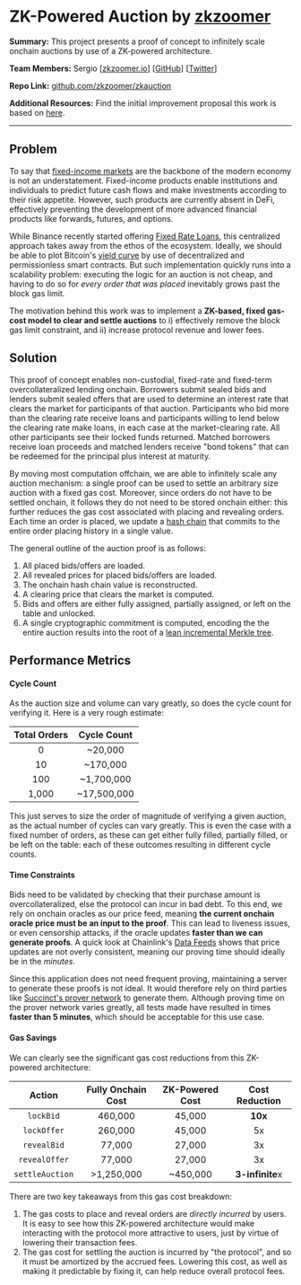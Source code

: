 # ZK-Powered Auction by [zkzoomer](https://x.com/zkzoomer)

**Summary:** This project presents a proof of concept to infinitely scale onchain auctions by use of a ZK-powered architecture.

**Team Members:** Sergio [[zkzoomer.io](https://zkzoomer.io)] [[GitHub](https://github.com/zkzoomer)] [[Twitter](https://x.com/zkzoomer)]

**Repo Link:** [github.com/zkzoomer/zkauction](https://github.com/zkzoomer/zkauction)

**Additional Resources:** Find the initial improvement proposal this work is based on [here](https://hackmd.io/@zkzoomer/B1bk2pWAA).

---
## Problem

To say that [fixed-income markets](https://www.investopedia.com/fixed-income-essentials-4689775) are the backbone of the modern economy is not an understatement. Fixed-income products enable institutions and individuals to predict future cash flows and make investments according to their risk appetite. However, such products are currently absent in DeFi, effectively preventing the development of more advanced financial products like forwards, futures, and options.

While Binance recently started offering [Fixed Rate Loans](https://www.binance.com/en/fixedLoan), this centralized approach takes away from the ethos of the ecosystem. Ideally, we should be able to plot Bitcoin's [yield curve](https://www.investopedia.com/terms/y/yieldcurve.asp) by use of decentralized and permissionless smart contracts. But such implementation quickly runs into a scalability problem: executing the logic for an auction is not cheap, and having to do so for *every order that was placed* inevitably grows past the block gas limit.

The motivation behind this work was to implement a **ZK-based, fixed gas-cost model to clear and settle auctions** to i) effectively remove the block gas limit constraint, and ii) increase protocol revenue and lower fees.

## Solution

This proof of concept enables non-custodial, fixed-rate and fixed-term overcollateralized lending onchain. Borrowers submit sealed bids and lenders submit sealed offers that are used to determine an interest rate that clears the market for participants of that auction. Participants who bid more than the clearing rate receive loans and participants willing to lend below the clearing rate make loans, in each case at the market-clearing rate. All other participants see their locked funds returned. Matched borrowers receive loan proceeds and matched lenders receive "bond tokens" that can be redeemed for the principal plus interest at maturity.

By moving most computation offchain, we are able to infinitely scale any auction mechanism: a single proof can be used to settle an arbitrary size auction with a fixed gas cost. Moreover, since orders do not have to be settled onchain, it follows they do not need to be stored onchain either: this further reduces the gas cost associated with placing and revealing orders. Each time an order is placed, we update a [hash chain](https://en.wikipedia.org/wiki/Hash_chain) that commits to the entire order placing history in a single value.

The general outline of the auction proof is as follows:
1. All placed bids/offers are loaded.
2. All revealed prices for placed bids/offers are loaded.
3. The onchain hash chain value is reconstructed.
4. A clearing price that clears the market is computed.
5. Bids and offers are either fully assigned, partially assigned, or left on the table and unlocked.
6. A single cryptographic commitment is computed, encoding the the entire auction results into the root of a [lean incremental Merkle tree](https://zkkit.pse.dev/classes/_zk_kit_lean_imt.LeanIMT.html).

## Performance Metrics

#### Cycle Count

As the auction size and volume can vary greatly, so does the cycle count for verifying it. Here is a very rough estimate:

| **Total Orders** | **Cycle Count** |
|:----------------:|:---------------:|
|        0         | ~20,000 |
|       10         | ~170,000 |
|       100        | ~1,700,000 |
|      1,000       | ~17,500,000 |

This just serves to size the order of magnitude of verifying a given auction, as the actual number of cycles can vary greatly. This is even the case with a fixed number of orders, as these can get either fully filled, partially filled, or be left on the table: each of these outcomes resulting in different cycle counts.

#### Time Constraints

Bids need to be validated by checking that their purchase amount is overcollateralized, else the protocol can incur in bad debt. To this end, we rely on onchain oracles as our price feed, meaning **the current onchain oracle price must be an input to the proof**. This can lead to liveness issues, or even censorship attacks, if the oracle updates **faster than we can generate proofs**. A quick look at Chainlink's [Data Feeds](https://data.chain.link/feeds) shows that price updates are not overly consistent, meaning our proving time should ideally be in the *minutes*.

Since this application does not need frequent proving, maintaining a server to generate these proofs is not ideal. It would therefore rely on third parties like [Succinct's prover network](https://docs.succinct.xyz/generating-proofs/prover-network.html) to generate them. Although proving time on the prover network varies greatly, all tests made have resulted in times **faster than 5 minutes**, which should be acceptable for this use case.

#### Gas Savings

We can clearly see the significant gas cost reductions from this ZK-powered architecture:

| **Action** | **Fully Onchain Cost** | **ZK-Powered Cost** | **Cost Reduction** |
|:----------------:|:---------------:|:----------------:|:---------------:|
| `lockBid` | 460,000 | 45,000 | **10x** |
| `lockOffer` | 260,000 | 45,000 | 5x |
| `revealBid` | 77,000 | 27,000 | 3x |
| `revealOffer` | 77,000 | 27,000 | 3x |
| `settleAuction` | >1,250,000 | ~450,000 | **3-infinite**x

There are two key takeaways from this gas cost breakdown:
1. The gas costs to place and reveal orders are *directly incurred* by users. It is easy to see how this ZK-powered architecture would make interacting with the protocol more attractive to users, just by virtue of lowering their transaction fees.
2. The gas cost for settling the auction is incurred by "the protocol", and so it must be amortized by the accrued fees. Lowering this cost, as well as making it predictable by fixing it, can help reduce overall protocol fees.
